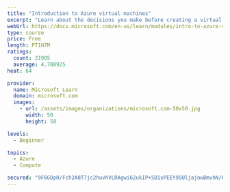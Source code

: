 ```yaml
---
title: "Introduction to Azure virtual machines"
excerpt: "Learn about the decisions you make before creating a virtual machine, the options to create and manage the VM, and the extensions and services you use to manage your VM."
webUrl: https://docs.microsoft.com/en-us/learn/modules/intro-to-azure-virtual-machines/
type: course
price: Free
length: PT1H7M
ratings:
  count: 21905
  average: 4.708925
heat: 64

provider:
  name: Microsoft Learn
  domain: microsoft.com
  images:
    - url: /assets/images/organizations/microsoft.com-50x50.jpg
      width: 50
      height: 50

levels:
  - Beginner

topics:
  - Azure
  - Compute

secured: "9F6GDpH/Fch2A8T7jc2huvhVLRAgwi62ukIP+5D1xPEEY95UljajnwBmvhN/KDiG5BxfyJ2KTe+6i24Ny7SfJBotG42xOUSXye079ZyTpyqkS0CaKh31saWowW4RJb7yAMOKdJMq+m8OlGkx8DMpvwTXcq6Py6MsS2JsdsM3RAipSI1yVML38fKTx9Tvdr3lioUrjKv9kofnEuIMSs+VTSFUEMYSzpssWwqFLg19Kp/6xoXSpvx/V/5+DgGMnpWMSojCKyL+YhoDRcI2oDRRDSepb15544FZlb6BbF1jmiiRqo7zsYPOw+4PlvYm6AkqPFsQJ7pD/asjzVIIdWiOF/BqY1x/sua0u5E5AqSGKUh68zoc/jCSHFSFDbI9L067Eo+RzG8ilQ5ISizvHetQnf6AU7lXuC7sikKe7zlwcz9kcn6qtUEjvXmHIrvP79LW;fYMt8aCKGu12nJlej7qk3Q=="
---
```


